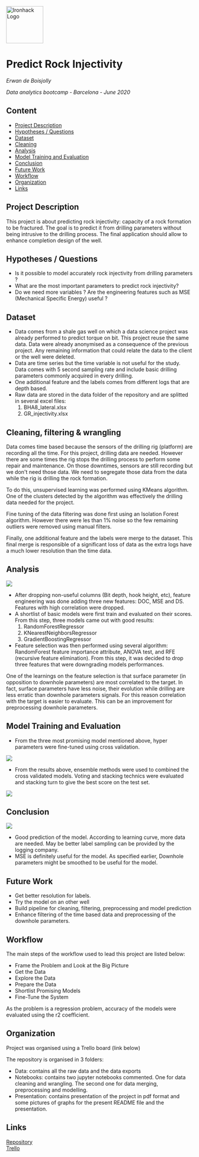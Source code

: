 <img src="https://bit.ly/2VnXWr2" alt="Ironhack Logo" width="100"/>

# Predict Rock Injectivity
*Erwan de Boisjolly*

*Data analytics bootcamp - Barcelona - June 2020*

## Content
- [Project Description](#project-description)
- [Hypotheses / Questions](#hypotheses-questions)
- [Dataset](#dataset)
- [Cleaning](#cleaning)
- [Analysis](#analysis)
- [Model Training and Evaluation](#model-training-and-evaluation)
- [Conclusion](#conclusion)
- [Future Work](#future-work)
- [Workflow](#workflow)
- [Organization](#organization)
- [Links](#links)

## Project Description
This project is about predicting rock injectivity: capacity of a rock formation to be fractured. The goal is to predict it from drilling parameters without being intrusive to the drilling process. The final application should allow to enhance completion design of the well.

## Hypotheses / Questions
* Is it possible to model accurately rock injectivity from drilling parameters ?
* What are the most important parameters to predict rock injectivity?
* Do we need more variables ? Are the engineering features such as MSE (Mechanical Specific Energy) useful ?

## Dataset
* Data comes from a shale gas well on which a data science project was already performed to predict torque on bit. This project reuse the same data. Data were already anonymised as a consequence of the previous project. Any remaining information that could relate the data to the client or the well were deleted.
* Data are time series but the time variable is not useful for the study. Data comes with 5 second sampling rate and include basic drilling parameters commonly acquired in every drilling.
* One additional feature and the labels comes from different logs that are depth based.
* Raw data are stored in the data folder of the repository and are splitted in several excel files:
	1. BHA8_lateral.xlsx
	2. GR_injectivity.xlsx

## Cleaning, filtering & wrangling
Data comes time based because the sensors of the drilling rig (platform) are recording all the time.  For this project, drilling data are needed. However there are some times the rig stops the drilling process to perform some repair and maintenance. On those downtimes, sensors are still recording but we don't need those data. We need to segregate those data from the data while the rig is drilling the rock formation.

To do this, unsupervised learning was performed using KMeans algorithm. One of the clusters detected by the algorithm was effectively the drilling data needed for the project.

Fine tuning of the data filtering was done first using an Isolation Forest algorithm. However there were les than 1% noise so the few remaining outliers were removed using manual filters.

Finally, one additional feature and the labels were merge to the dataset. This final merge is responsible of a significant loss of data as the extra logs have a much lower resolution than the time data.  

## Analysis

<img src="https://github.com/ErwanDB/Project-Week-8-Final-Project/blob/master/your-project/Presentation/Correlation_matrix.png?raw=true"/>

* After dropping non-useful columns (Bit depth, hook height, etc), feature engineering was done adding three new features: DOC, MSE and DS. Features with high correlation were dropped.
* A shortlist of basic models were first train and evaluated on their scores. From this step, three models came out with good results:
	1. RandomForestRegressor
	2. KNearestNeighborsRegressor
	3. GradientBoostingRegressor
* Feature selection was then performed using several algorithm: RandomForest feature importance attribute, ANOVA test, and RFE (recursive feature elimination). From this step, it was decided to drop three features that were downgrading models performances.

One of the learnings on the feature selection is that surface parameter (in opposition to downhole parameters) are most correlated to the target. In fact, surface parameters have less noise, their evolution while drilling are less erratic than downhole parameters signals. For this reason correlation with the target is easier to evaluate. This can be an improvement for preprocessing downhole parameters.

## Model Training and Evaluation
* From the three most promising model mentioned above, hyper parameters  were fine-tuned using cross validation.

<img src="https://github.com/ErwanDB/Project-Week-8-Final-Project/blob/master/your-project/Presentation/Cross_validation.png?raw=true"/>

* From the results above, ensemble methods were used to combined the cross validated models. Voting and stacking technics were evaluated and stacking turn to give the best score on the test set.

<img src="https://github.com/ErwanDB/Project-Week-8-Final-Project/blob/master/your-project/Presentation/final_scores.png?raw=true"/>

## Conclusion

<img src="https://github.com/ErwanDB/Project-Week-8-Final-Project/blob/master/your-project/Presentation/Predictions_stack.png?raw=true"/>

* Good prediction of the model. According to learning curve, more data are needed. May be better label sampling can be provided by the logging company.
* MSE is definitely useful for the model. As specified earlier, Downhole parameters might be smoothed to be useful for the model.

## Future Work
* Get better resolution for labels.
* Try the model on an other well
* Build pipeline for cleaning, filtering, preprocessing and model prediction
* Enhance filtering of the time based data and preprocessing of the downhole parameters.


## Workflow
The main steps of the workflow used to lead this project are listed below:
* Frame the Problem and Look at the Big Picture
* Get the Data
* Explore the Data
* Prepare the Data
* Shortlist Promising Models
* Fine-Tune the System

As the problem is a regression problem, accuracy of the models were evaluated using the r2 coefficient.

## Organization
Project was organised using a Trello board (link below)

The repository is organised in 3 folders:

* Data: contains all the raw data and the data exports
* Notebooks: contains two jupyter notebooks commented. One for data cleaning and wrangling. The second one for data merging, preprocessing and modelling.
* Presentation: contains presentation of the project in pdf format and some pictures of graphs for the present README file and the presentation.

## Links

[Repository](https://github.com/)  
[Trello](https://trello.com/b/eY9Ii6EU)  
